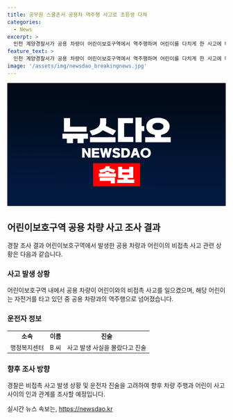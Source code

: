 ```yaml
---
title: 공무원 스쿨존서 공용차 역주행 사고로 초등생 다쳐
categories:
  - News
excerpt: >
  인천 계양경찰서가 공용 차량이 어린이보호구역에서 역주행하며 어린이를 다치게 한 사고에 대한 조사에 착수했다. 지난달 25일 오후, 초등학생 A군이 자전거를 타다가 공용 차량과 충돌해 다쳤다는 신고를 받았다. 공용 차량 운전자는 사고를 알지 못했다고 진술했으며, 경찰은 차량 주행과 사고 사이의 관계를 파악하기 위해 조사를 진행할 예정이다. (150자)
feature_text: >
  인천 계양경찰서가 공용 차량이 어린이보호구역에서 역주행하며 어린이를 다치게 한 사고에 대한 조사에 착수했다. 지난달 25일 오후, 초등학생 A군이 자전거를 타다가 공용 차량과 충돌해 다쳤다는 신고를 받았다. 공용 차량 운전자는 사고를 알지 못했다고 진술했으며, 경찰은 차량 주행과 사고 사이의 관계를 파악하기 위해 조사를 진행할 예정이다. (150자)
image: '/assets/img/newsdao_breakingnews.jpg'
---
```


<p><img src="/assets/img/newsdao_breakingnews.jpg" alt="cryptoinkorea 속보" /></p>

<h2 data-ke-size="size26">어린이보호구역 공용 차량 사고 조사 결과</h2>

<p data-ke-size="size16">경찰 조사 결과 어린이보호구역에서 발생한 공용 차량과 어린이의 비접촉 사고 관련 상황은 다음과 같습니다.</p>

<h3><b>사고 발생 상황</b></h3>

<p data-ke-size="size16">어린이보호구역 내에서 공용 차량이 어린이와의 비접촉 사고를 일으켰으며, 해당 어린이는 자전거를 타고 있던 중 공용 차량과의 역주행으로 넘어졌습니다.</p>

<h3><b>운전자 정보</h3></b>


<table>
  <tr>
    <td style="text-align: center; height: 17px;"><b>소속</b></td>
    <td style="text-align: center; height: 17px;"><b>이름</b></td>
    <td style="text-align: center; height: 17px;"><b>진술</b></td>
  </tr>
  <tr>
    <td style="text-align: center; height: 17px;">행정복지센터</td>
    <td style="text-align: center; height: 17px;">B 씨</td>
    <td style="text-align: center; height: 17px;">사고 발생 사실을 몰랐다고 진술</td>
  </tr>
</table>


<h3><b>향후 조사 방향</b></h3>

<p data-ke-size="size16">경찰은 비접촉 사고 발생 상황 및 운전자 진술을 고려하여 향후 차량 주행과 어린이 사고 사이의 인과 관계를 조사할 예정입니다.</p>
실시간 뉴스 속보는, <a href="https://newsdao.kr" rel="dofollow">https://newsdao.kr</a>


